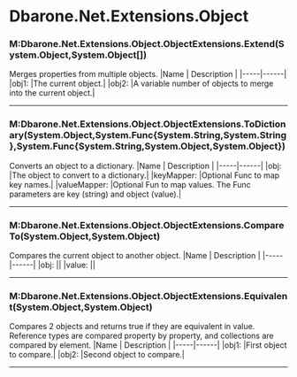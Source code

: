 # Dbarone.Net.Extensions.Object
### M:Dbarone.Net.Extensions.Object.ObjectExtensions.Extend(System.Object,System.Object[])
 Merges properties from multiple objects. 
|Name | Description |
|-----|------|
|obj1: |The current object.|
|obj2: |A variable number of objects to merge into the current object.|

---
### M:Dbarone.Net.Extensions.Object.ObjectExtensions.ToDictionary(System.Object,System.Func{System.String,System.String},System.Func{System.String,System.Object,System.Object})
 Converts an object to a dictionary. 
|Name | Description |
|-----|------|
|obj: |The object to convert to a dictionary.|
|keyMapper: |Optional Func to map key names.|
|valueMapper: |Optional Fun to map values. The Func parameters are key (string) and object (value).|

---
### M:Dbarone.Net.Extensions.Object.ObjectExtensions.CompareTo(System.Object,System.Object)
 Compares the current object to another object. 
|Name | Description |
|-----|------|
|obj: ||
|value: ||

---
### M:Dbarone.Net.Extensions.Object.ObjectExtensions.Equivalent(System.Object,System.Object)
 Compares 2 objects and returns true if they are equivalent in value. Reference types are compared property by property, and collections are compared by element. 
|Name | Description |
|-----|------|
|obj1: |First object to compare.|
|obj2: |Second object to compare.|

---
